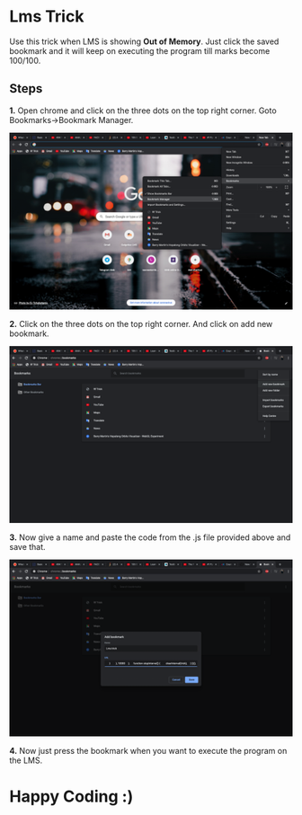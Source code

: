 # Lms Trick

Use this trick when LMS is showing **Out of Memory**. Just click the saved bookmark and it will keep on executing the program till marks become 100/100.

## Steps

**1.** Open chrome and click on the three dots on the top right corner.
  Goto Bookmarks->Bookmark Manager.

![](/img/1.png)

**2.** Click on the three dots on the top right corner.
   And click on add new bookmark.
   
![](/img/2.png)

**3.** Now give a name and paste the code from the .js file provided above and save that.

![](/img/3.png)

**4.** Now just press the bookmark when you want to execute the program on the LMS.

# Happy Coding :)
